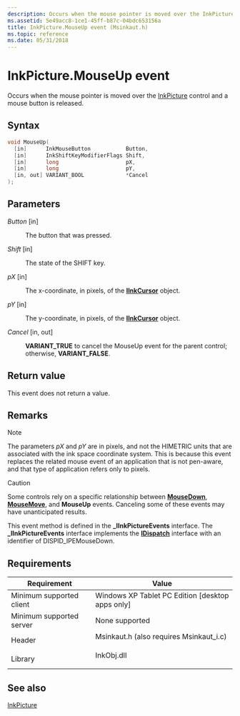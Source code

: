 ```yaml
---
description: Occurs when the mouse pointer is moved over the InkPicture control and a mouse button is released.
ms.assetid: 5e49acc8-1ce1-45ff-b87c-04bdc653156a
title: InkPicture.MouseUp event (Msinkaut.h)
ms.topic: reference
ms.date: 05/31/2018
---
```


# InkPicture.MouseUp event

Occurs when the mouse pointer is moved over the [InkPicture](inkpicture-control-reference.md) control and a mouse button is released.

## Syntax


```C++
void MouseUp(
  [in]      InkMouseButton           Button,
  [in]      InkShiftKeyModifierFlags Shift,
  [in]      long                     pX,
  [in]      long                     pY,
  [in, out] VARIANT_BOOL             *Cancel
);
```



## Parameters

<dl> <dt>

*Button* \[in\]
</dt> <dd>

The button that was pressed.

</dd> <dt>

*Shift* \[in\]
</dt> <dd>

The state of the SHIFT key.

</dd> <dt>

*pX* \[in\]
</dt> <dd>

The x-coordinate, in pixels, of the [**IInkCursor**](/windows/desktop/api/msinkaut/nn-msinkaut-iinkcursor) object.

</dd> <dt>

*pY* \[in\]
</dt> <dd>

The y-coordinate, in pixels, of the [**IInkCursor**](/windows/desktop/api/msinkaut/nn-msinkaut-iinkcursor) object.

</dd> <dt>

*Cancel* \[in, out\]
</dt> <dd>

**VARIANT\_TRUE** to cancel the MouseUp event for the parent control; otherwise, **VARIANT\_FALSE**.

</dd> </dl>

## Return value

This event does not return a value.

## Remarks

> [!Note]  
> The parameters *pX* and *pY* are in pixels, and not the HIMETRIC units that are associated with the ink space coordinate system. This is because this event replaces the related mouse event of an application that is not pen-aware, and that type of application refers only to pixels.

 

> [!Caution]  
> Some controls rely on a specific relationship between [**MouseDown**](inkpicture-mousedown.md), [**MouseMove**](inkpicture-mousemove.md), and **MouseUp** events. Canceling some of these events may have unanticipated results.

 

This event method is defined in the **\_IInkPictureEvents** interface. The **\_IInkPictureEvents** interface implements the [**IDispatch**](/windows/win32/api/oaidl/nn-oaidl-idispatch) interface with an identifier of DISPID\_IPEMouseDown.

## Requirements



| Requirement | Value |
|-------------------------------------|---------------------------------------------------------------------------------------------------------------------|
| Minimum supported client<br/> | Windows XP Tablet PC Edition \[desktop apps only\]<br/>                                                       |
| Minimum supported server<br/> | None supported<br/>                                                                                           |
| Header<br/>                   | <dl> <dt>Msinkaut.h (also requires Msinkaut\_i.c)</dt> </dl> |
| Library<br/>                  | <dl> <dt>InkObj.dll</dt> </dl>                               |



## See also

<dl> <dt>

[InkPicture](inkpicture-control-reference.md)
</dt> </dl>

 

